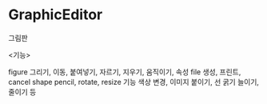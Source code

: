 # GraphicEditor
그림판

<기능>

   figure 그리기, 이동, 붙여넣기, 자르기, 지우기, 움직이기, 속성
   file 생성, 프린트, cancel
   shape pencil, rotate, resize 기능
   색상 변경, 이미지 붙이기, 선 굵기 늘이기, 줄이기 등
